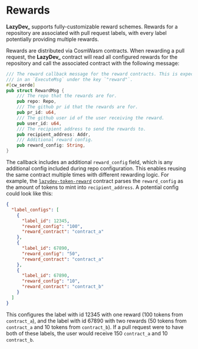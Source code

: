 # Rewards

**LazyDev_** supports fully-customizable reward schemes. Rewards for a repository are associated with pull request labels, with every label potentially providing multiple rewards.

Rewards are distributed via CosmWasm contracts. When rewarding a pull request, the **LazyDev_** contract will read all configured rewards for the repository and call the associated contract with the following message:

```rust
/// The reward callback message for the reward contracts. This is expected to be
/// in an `ExecuteMsg` under the key `"reward"`.
#[cw_serde]
pub struct RewardMsg {
    /// The repo that the rewards are for.
    pub repo: Repo,
    /// The github pr id that the rewards are for.
    pub pr_id: u64,
    /// The github user id of the user receiving the reward.
    pub user_id: u64,
    /// The recipient address to send the rewards to.
    pub recipient_address: Addr,
    /// Additional reward config.
    pub reward_config: String,
}
```

The callback includes an additional `reward_config` field, which is any additional config included during repo configuration. This enables reusing the same contract multiple times with different rewarding logic. For example, the [`lazydev-token-reward`](rewards/token.md) contract parses the `reward_config` as the amount of tokens to mint into `recipient_address`. A potential config could look like this:

```json
{
  "label_configs": [
    {
      "label_id": 12345,
      "reward_config": "100",
      "reward_contract": "contract_a"
    },
    {
      "label_id": 67890,
      "reward_config": "50",
      "reward_contract": "contract_a"
    },
    {
      "label_id": 67890,
      "reward_config": "10",
      "reward_contract": "contract_b"
    }
  ]
}
```

This configures the label with id 12345 with one reward (100 tokens from `contract_a`), and the label with id 67890 with two rewards (50 tokens from `contract_a` and 10 tokens from `contract_b`). If a pull request were to have both of these labels, the user would receive 150 `contract_a` and 10 `contract_b`.


